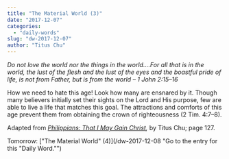 ```yaml
---
title: "The Material World (3)"
date: "2017-12-07"
categories: 
  - "daily-words"
slug: "dw-2017-12-07"
author: "Titus Chu"
---
```


_Do not love the world nor the things in the world....For all that is in the world, the lust of the flesh and the lust of the eyes and the boastful pride of life, is not from Father, but is from the world_ _– 1 John 2:15–16_

How we need to hate this age! Look how many are ensnared by it. Though many believers initially set their sights on the Lord and His purpose, few are able to live a life that matches this goal. The attractions and comforts of this age prevent them from obtaining the crown of righteousness (2 Tim. 4:7–8).

Adapted from _[Philippians: That I May Gain Christ](/book-philippians "Go to the listing for this book."),_ by Titus Chu; page 127.

Tomorrow: ["The Material World" (4)](/dw-2017-12-08 "Go to the entry for this "Daily Word."")
